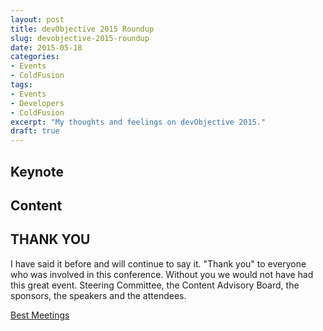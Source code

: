 ```yaml
---
layout: post
title: devObjective 2015 Roundup
slug: devobjective-2015-roundup
date: 2015-05-18
categories:
- Events
- ColdFusion
tags:
- Events
- Developers
- ColdFusion
excerpt: "My thoughts and feelings on devObjective 2015."
draft: true
---
```


## Keynote



## Content


## THANK YOU

I have said it before and will continue to say it. "Thank you" to everyone who was involved in this conference. Without you we would not have had this great event. Steering Committee, the Content Advisory Board, the sponsors, the speakers and the attendees.


[Best Meetings](http://bestmeetings.com/)
